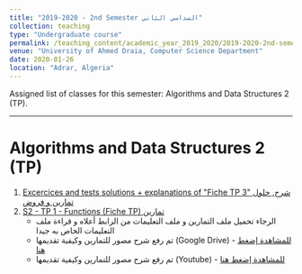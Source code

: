 ```yaml
---
title: "2019-2020 - 2nd Semester السداسي الثاني"
collection: teaching
type: "Undergraduate course"
permalink: /teaching_content/academic_year_2019_2020/2019-2020-2nd-semester-teaching
venue: "University of Ahmed Draia, Computer Science Department"
date: 2020-01-26
location: "Adrar, Algeria"
---
```


Assigned list of classes for this semester: Algorithms and Data Structures 2 (TP).

***

Algorithms and Data Structures 2 (TP)
======

1. [Excercices and tests solutions + explanations of "Fiche TP 3" شرح, حلول تمارين و فروض](https://www.notion.so/dahou/5-Fiche-TP03-6bf99212e1fd4d2c89adac28013cd857) 
2. [S2 - TP 1 - Functions (Fiche TP) تمارين ](https://elearning.univ-adrar.dz/course/view.php?id=266)
    *  الرجاء تحميل ملف التمارين و ملف التعليمات من الرابط أعلاه و قراءة ملف التعليمات الخاص به جيدا
    *  تم رفع شرح مصور للتمارين وكيفية تقديمها (Google Drive) - [للمشاهدة إضغط هنا](https://drive.google.com/file/d/1E6w6ojhqDbdDbMgkTiDOr8o9FuYBvISh/view)
    *  تم رفع شرح مصور للتمارين وكيفية تقديمها (Youtube)  - [للمشاهدة إضغط هنا](https://www.youtube.com/watch?v=bEWbg0xvlLM)













